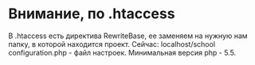 # Внимание, по .htaccess
В .htaccess есть директива RewriteBase, ее заменяем на нужную нам папку, в которой находится проект. Сейчас: localhost/school
configuration.php - файл настроек.
Минимальная версия php - 5.5.
